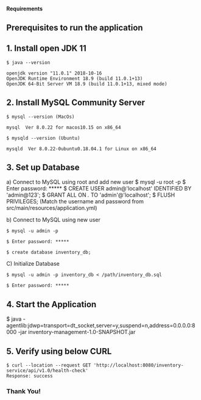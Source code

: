 #### Requirements

## Prerequisites to run the application
 
## 1. Install open JDK 11
	$ java --version

	openjdk version "11.0.1" 2018-10-16
	OpenJDK Runtime Environment 18.9 (build 11.0.1+13)
	OpenJDK 64-Bit Server VM 18.9 (build 11.0.1+13, mixed mode)
 
## 2. Install MySQL Community Server
	$ mysql --version (MacOs)

	mysql  Ver 8.0.22 for macos10.15 on x86_64
 
	$ mysqld --version (Ubuntu)

	mysqld  Ver 8.0.22-0ubuntu0.18.04.1 for Linux on x86_64
 
## 3. Set up Database
a) Connect to MySQL using root and add new user
   $ mysql -u root -p
   $ Enter password: *****
   $ CREATE USER admin@'localhost' IDENTIFIED BY 'admin@123';
   $ GRANT ALL ON *.* TO 'admin'@'localhost';
   $ FLUSH PRIVILEGES;
(Match the username and password from src/main/resources/application.yml)

b) Connect to MySQL using new user

   	$ mysql -u admin -p
   
   	$ Enter password: *****
   
   	$ create database inventory_db;
 
 C) Initialize Database
 
	$ mysql -u admin -p inventory_db < /path/inventory_db.sql
	
	$ Enter password: *****
	
 
## 4. Start the Application

   $ java -agentlib:jdwp=transport=dt_socket,server=y,suspend=n,address=0.0.0.0:8000 -jar inventory-management-1.0-SNAPSHOT.jar
 
## 5. Verify using below CURL

	$ curl --location --request GET 'http://localhost:8080/inventory-service/api/v1.0/health-check'
	Response: success
 
### Thank You!
